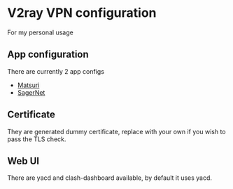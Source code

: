 # V2ray VPN configuration
For my personal usage

## App configuration
There are currently 2 app configs

+ [Matsuri](config/matsuri.json)
+ [SagerNet](config/sagernet.json)

## Certificate
They are generated dummy certificate, replace with your own if you wish to pass the TLS check.

## Web UI
There are yacd and clash-dashboard available, by default it uses yacd.
